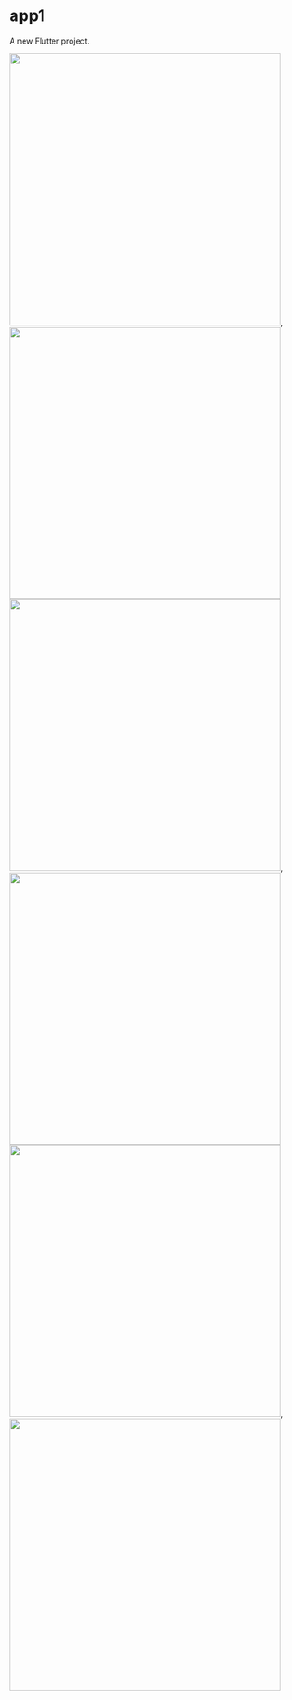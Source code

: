 # app1

A new Flutter project.

<img src="screenshots/login.jpg" width="480"/>,<img src="screenshots/home.jpg" width="480"/>
<img src="screenshots/drawer.jpg" width="480"/>,<img src="screenshots/gallery.jpg" width="480"/>
<img src="screenshots/list.jpg" width="480"/>,<img src="screenshots/profile.jpg" width="480"/>
